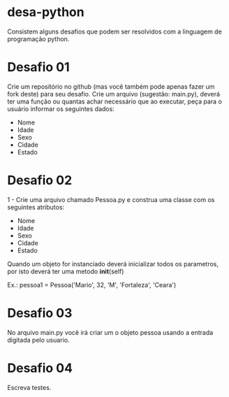 # desa-python
Consistem alguns desafios que podem ser resolvidos com a linguagem de programação python.

# Desafio 01
Crie um repositório no github (mas você também pode apenas fazer um fork deste) para seu desafio.
Crie um arquivo (sugestão: main.py), deverá ter uma função ou quantas achar necessário que ao executar, peça para o usuário informar os seguintes dados:

- Nome
- Idade
- Sexo
- Cidade
- Estado

# Desafio 02

1 - Crie uma arquivo chamado Pessoa.py e construa uma classe com os seguintes atributos:

- Nome
- Idade
- Sexo
- Cidade
- Estado

Quando um objeto for instanciado deverá inicializar todos os parametros, por isto deverá ter uma metodo __init__(self)

Ex.: pessoa1 = Pessoa('Mario', 32, 'M', 'Fortaleza', 'Ceara')

# Desafio 03

No arquivo main.py você irá criar um o objeto pessoa usando a entrada digitada pelo usuario.

# Desafio 04

Escreva testes.
